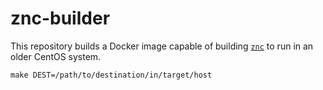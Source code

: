 # znc-builder

This repository builds a Docker image capable of building [`znc`](http://znc.in)
to run in an older CentOS system.

```
make DEST=/path/to/destination/in/target/host
```
